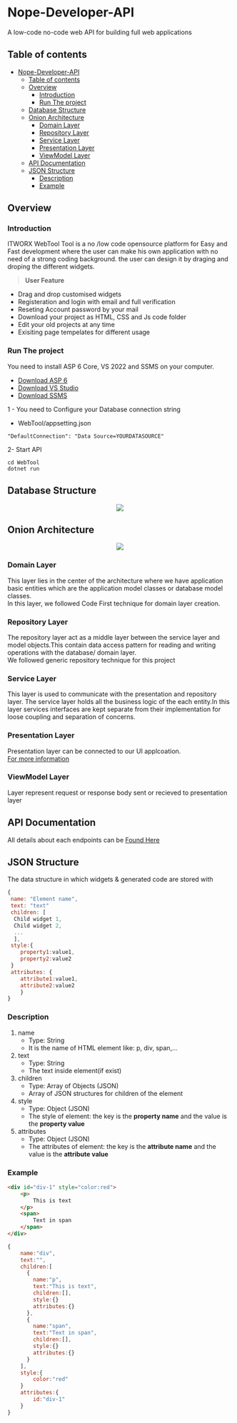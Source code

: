 # Nope-Developer-API
A low-code no-code web API for building full web applications

## Table of contents

- [Nope-Developer-API](#nope-developer-api)
  - [Table of contents](#table-of-contents)
  - [Overview](#overview)
    - [Introduction](#introduction)
    - [Run The project](#run-the-project)
  - [Database Structure](#database-structure)
  - [Onion Architecture](#onion-architecture)
    - [Domain Layer](#domain-layer)
    - [Repository Layer](#repository-layer)
    - [Service Layer](#service-layer)
    - [Presentation Layer](#presentation-layer)
    - [ViewModel Layer](#viewmodel-layer)
  - [API Documentation](#api-documentation)
  - [JSON Structure](#json-structure)
    - [Description](#description)
    - [Example](#example)

## Overview

### Introduction

ITWORX WebTool Tool is a no /low code opensource platform for Easy and Fast development where the user can make his own application with no need of a strong coding background. the user can design it by draging and droping the different widgets. <br>

> **User Feature**

- Drag and drop customised widgets
- Registeration and login with email and full verification
- Reseting Account password by your mail
- Download your project as HTML, CSS and Js code folder
- Edit your old projects at any time
- Exisiting page tempelates for different usage

### Run The project

You need to install ASP 6 Core, VS 2022 and SSMS on your computer.

- [Download ASP 6](https://dotnet.microsoft.com/en-us/download/dotnet/6.0)
- [Download VS Studio](https://visualstudio.microsoft.com/vs/)
- [Download SSMS](https://docs.microsoft.com/en-us/sql/ssms/download-sql-server-management-studio-ssms?view=sql-server-ver16)

1 - You need to Configure your Database connection string

- WebTool/appsetting.json

```shell
"DefaultConnection": "Data Source=YOURDATASOURCE"
```

2- Start API

```shell
cd WebTool
dotnet run
```

## Database Structure

<p align="center">
 <img src="assests/Database.png"/>
</p>

## Onion Architecture

<p align="center">
 <img src="assests/onionArchitecture.png"/>
</p>

### Domain Layer

This layer lies in the center of the architecture where we have application basic entities which are the application model classes or database model classes. <br>
In this layer, we followed Code First technique for domain layer creation.

### Repository Layer

The repository layer act as a middle layer between the service layer and model objects.This contain data access pattern for reading and writing operations with the database/ domain layer.<br>
We followed generic repository technique for this project

### Service Layer

This layer is used to communicate with the presentation and repository layer. The service layer holds all the business logic of the each entity.In this layer services interfaces are kept separate from their implementation for loose coupling and separation of concerns.

### Presentation Layer

Presentation layer can be connected to our UI applcoation.<br>
[For more information](https://github.com/Abd-ELrahmanHamza/Nope-developer)

### ViewModel Layer

Layer represent request or response body sent or recieved to presentation layer

## API Documentation

All details about each endpoints can be 
[Found Here](https://htmlpreview.github.io/?https://github.com/Ahmedsabry11/Nope-Developer-API/blob/main/documentation.html)

## JSON Structure

The data structure in which widgets & generated code are stored with


```js
{
 name: "Element name",
 text: "text"
 children: [
  Child widget 1,
  Child widget 2,
  ...
  ],
 style:{
    property1:value1,
    property2:value2
 }
 attributes: {
    attribute1:value1,
    attribute2:value2
    }
}
```

### Description

1. name
    - Type: String
    - It is the name of HTML element like: p, div, span,...
2. text
    - Type: String
    - The text inside element(if exist)
3. children
    - Type: Array of Objects (JSON)
    - Array of JSON structures for children of the element
4. style
    - Type: Object (JSON)
    - The style of element: the key is the **property name** and the value is the **property value**
4. attributes
    - Type: Object (JSON)
    - The attributes of element: the key is the **attribute name** and the value is the **attribute value**

### Example

```HTML
<div id="div-1" style="color:red">
    <p>
        This is text
    </p>
    <span>
        Text in span
    </span>
</div>
```

```js
{
    name:"div",
    text:"",
    children:[
      {
        name:"p",
        text:"This is text",
        children:[],
        style:{}
        attributes:{}
      },
      {
        name:"span",
        text:"Text in span",
        children:[],
        style:{}
        attributes:{}
      }
    ],
    style:{
        color:"red"
    }
    attributes:{
        id:"div-1"
    }
}
```
